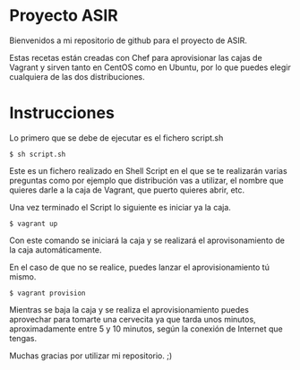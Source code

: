 # Proyecto ASIR

Bienvenidos a mi repositorio de github para el proyecto de ASIR.

Estas recetas están creadas con Chef para aprovisionar las cajas de Vagrant y sirven tanto en CentOS como en Ubuntu, por lo que puedes elegir cualquiera de las dos distribuciones.

# Instrucciones

Lo primero que se debe de ejecutar es el fichero script.sh

```
$ sh script.sh
```

Este es un fichero realizado en Shell Script en el que se te realizarán varias preguntas como por ejemplo que distribución vas a utilizar, el nombre que quieres darle a la caja de Vagrant, que puerto quieres abrir, etc.

Una vez terminado el Script lo siguiente es iniciar ya la caja.

```
$ vagrant up
```

Con este comando se iniciará la caja y se realizará el aprovisonamiento de la caja automáticamente.

En el caso de que no se realice, puedes lanzar el aprovisionamiento tú mismo.

```
$ vagrant provision

```

Mientras se baja la caja y se realiza el aprovisionamiento puedes aprovechar para tomarte una cervecita ya que tarda unos minutos, aproximadamente entre 5 y 10 minutos, según la conexión de Internet que tengas.

Muchas gracias por utilizar mi repositorio. ;)
